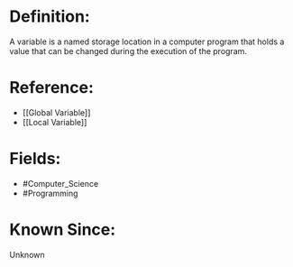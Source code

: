 

# Definition:
A variable is a named storage location in a computer program that holds a value that can be changed during the execution of the program.

# Reference:
- [[Global Variable]]
- [[Local Variable]]

# Fields: 
- #Computer_Science
- #Programming

# Known Since:
Unknown

